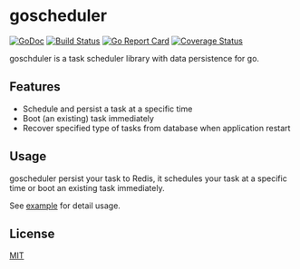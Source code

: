# goscheduler

[![GoDoc](https://godoc.org/github.com/changkun/goscheduler?status.svg)](https://godoc.org/github.com/changkun/goscheduler) [![Build Status](https://travis-ci.org/changkun/goscheduler.svg?branch=master)](https://travis-ci.org/changkun/goscheduler) [![Go Report Card](https://goreportcard.com/badge/github.com/changkun/goscheduler)](https://goreportcard.com/report/github.com/changkun/goscheduler) [![Coverage Status](https://coveralls.io/repos/github/changkun/goscheduler/badge.svg?branch=master)](https://coveralls.io/github/changkun/goscheduler?branch=master)

goschduler is a task scheduler library with data persistence for go.

## Features

- Schedule and persist a task at a specific time
- Boot (an existing) task immediately
- Recover specified type of tasks from database when application restart

## Usage

goscheduler persist your task to Redis, it schedules your task at a specific time
or boot an existing task immediately.

See [example](./example/main.go) for detail usage.

## License

[MIT](./LICENSE)